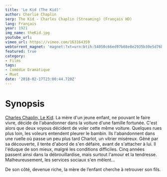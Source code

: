 ```yaml
---
title: 'Le Kid (The Kid)'
author: Charlie Chaplin
serp: The Kid - Charles Chaplin (Streaming) (Français HD)
lang: Français
year: 1921
img_name: theKid.jpg
youtube_url: 
vimeo_url: https://vimeo.com/163164359
webtorrent_magnet: 'magnet:?xt=urn:btih:54050c66ed97b68e8e2935b30e5d768f2e2d9617&dn=kExwy2nUDeDk.mp4&tr=udp://explodie.org:6969&tr=udp://tracker.coppersurfer.tk:6969&tr=udp://tracker.empire-js.us:1337&tr=udp://tracker.leechers-paradise.org:6969&tr=udp://tracker.opentrackr.org:1337&tr=wss://tracker.btorrent.xyz&tr=wss://tracker.fastcast.nz&tr=wss://tracker.openwebtorrent.com&as=https://seed01.bitchute.com/8929/kExwy2nUDeDk.mp4&as=https://seed02.bitchute.com/8929/kExwy2nUDeDk.mp4&as=https://seed03.bitchute.com/8929/kExwy2nUDeDk.mp4&xs=https://www.bitchute.com/torrent/8929/kExwy2nUDeDk.webtorrent'
featured: true
category:
- Films
tags:
- Comédie Dramatique
- Muet
date: '2018-02-17T23:00:44.720Z'
---
```



# Synopsis
[Charles Chaplin, Le Kid](https://www.amazon.fr/gp/product/B0017LI84Q/ref=as_li_qf_sp_asin_il_tl?ie=UTF8&tag=ctimes-21&camp=1642&creative=6746&linkCode=as2&creativeASIN=B0017LI84Q&linkId=c90881ad7369205bfa4970ad07696844). La mère d'un jeune enfant, ne pouvant le faire vivre, décide de l'abandonner dans la voiture d'une famille fortunée. C'est alors que deux voyous décident de voler cette même voiture. Quelques rues plus loin, les voleurs entendent pleurer le bambin. Ils l'abandonnent dans une ruelle où passe un peu plus tard Charlot, un vitrier miséreux. Gêné par sa découverte, il tente d'abord de s'en défaire, avant de s'attacher à lui. Il l'éduque de son mieux, malgré les conditions difficiles. Cinq années passent ainsi dans la débrouillardise, mais surtout l'amour et la tendresse. Malheureusement, les services sociaux s'en mêlent…

De son côté, devenue riche, la mère de l’enfant cherche à retrouver son fils.
